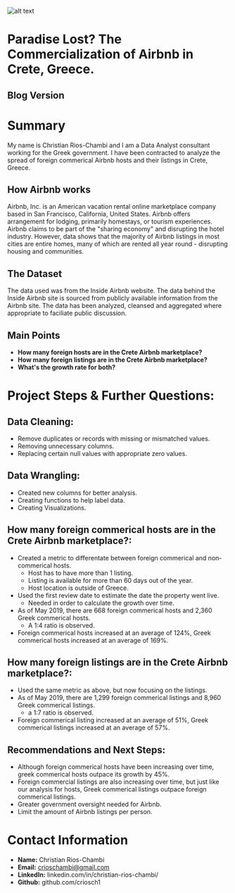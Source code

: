 ![alt text](https://www.esquireme.com/public/images/2019/11/03/airbnb-678x381.jpg)

# Paradise Lost? The Commercialization of Airbnb in Crete, Greece.

## Blog Version


# Summary
My name is Christian Rios-Chambi and I am a Data Analyst consultant working for the Greek government. I have been contracted to analyze the spread of foreign commerical Airbnb hosts and their listings in Crete, Greece. 

## How Airbnb works
Airbnb, Inc. is an American vacation rental online marketplace company based in San Francisco, California, United States. Airbnb offers arrangement for lodging, primarily homestays, or tourism experiences. Airbnb claims to be part of the "sharing economy" and disrupting the hotel industry. However, data shows that the majority of Airbnb listings in most cities are entire homes, many of which are rented all year round - disrupting housing and communities.


## The Dataset 
The data used was from the Inside Airbnb website. The data behind the Inside Airbnb site is sourced from publicly available information from the Airbnb site. The data has been analyzed, cleansed and aggregated where appropriate to faciliate public discussion.

## **Main Points**
- **How many foreign hosts are in the Crete Airbnb marketplace?**
- **How many foreign listings are in the Crete Airbnb marketplace?**
- **What's the growth rate for both?**


# Project Steps & Further Questions:

## Data Cleaning:

- Remove duplicates or records with missing or mismatched values.
- Removing unnecessary columns. 
- Replacing certain null values with appropriate zero values.

## Data Wrangling:

- Created new columns for better analysis.
- Creating functions to help label data.
- Creating Visualizations.

## How many foreign commerical hosts are in the Crete Airbnb marketplace?:
- Created a metric to differentate between foreign commerical and non-commerical hosts.
  - Host has to have more than 1 listing.
  - Listing is available for more than 60 days out of the year.
  - Host location is outside of Greece.
- Used the first review date to estimate the date the property went live.
  - Needed in order to calculate the growth over time.
- As of May 2019, there are 668 foreign commerical hosts and 2,360 Greek commerical hosts.
  - A 1:4 ratio is observed. 
- Foreign commerical hosts increased at an average of 124%, Greek commerical hosts increased at an average of 169%. 

## How many foreign listings are in the Crete Airbnb marketplace?:
- Used the same metric as above, but now focusing on the listings.
- As of May 2019, there are 1,299 foreign commerical listings and 8,960 Greek commerical listings.
  - a 1:7 ratio is observed.
- Foreign commerical listing increased at an average of 51%, Greek commerical listings increased at an average of 57%.
 
## Recommendations and Next Steps:
- Although foreign commerical hosts have been increasing over time, greek commerical hosts outpace its growth by 45%.
- Foreign commercial listings are also increasing over time, but just like our analysis for hosts, Greek commerical listings outpace foreign commerical listings.
- Greater government oversight needed for Airbnb.
- Limit the amount of Airbnb listings per person.


# Contact Information 
- **Name:** Christian Rios-Chambi
- **Email:** crioschambi@gmail.com
- **LinkedIn:** linkedin.com/in/christian-rios-chambi/
- **Github:** github.com/criosch1


